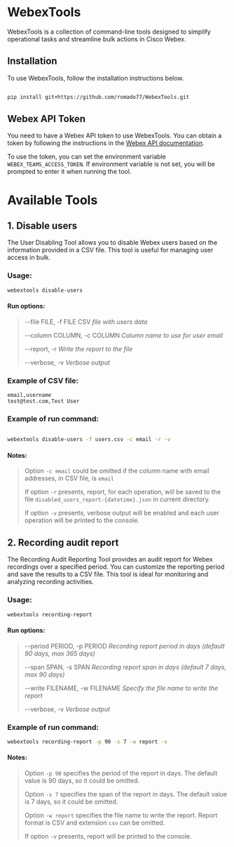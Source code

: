 # WebexTools

WebexTools is a collection of command-line tools designed to simplify operational tasks and streamline bulk actions in Cisco Webex.

## Installation

To use WebexTools, follow the installation instructions below.

```sh

pip install git+https://github.com/romado77/WebexTools.git

```

## Webex API Token

You need to have a Webex API token to use WebexTools. You can obtain a token by following the instructions in the [Webex API documentation](https://developer.webex.com/docs/api/getting-started).

To use the token, you can set the environment variable `WEBEX_TEAMS_ACCESS_TOKEN`. If environment variable is not set, you will be prompted to enter it when running the tool.

# Available Tools

## 1. Disable users

The User Disabling Tool allows you to disable Webex users based on the information provided in a CSV file.
This tool is useful for managing user access in bulk.

### Usage:

```sh
webextools disable-users
```

#### Run options:

> --file FILE, -f FILE CSV _file with users data_
>
> --column COLUMN, -c COLUMN _Column name to use for user email_
>
> --report, -r _Write the report to the file_
>
> --verbose, -v _Verbose output_

### Example of CSV file:

```csv
email,username
test@test.com,Test User
```

### Example of run command:

```sh

webextools disable-users -f users.csv -c email -r -v

```

#### Notes:

> Option `-c email` could be omitted if the column name with email addresses, in CSV file, is `email`
>
> If option `-r` presents, report, for each operation, will be saved to the file `disabled_users_report-{datetime}.json` in current directory.
>
> If option `-v` presents, verbose output will be enabled and each user operation will be printed to the console.

## 2. Recording audit report

The Recording Audit Reporting Tool provides an audit report for Webex recordings over a specified period.
You can customize the reporting period and save the results to a CSV file.
This tool is ideal for monitoring and analyzing recording activities.

### Usage:

```bash
webextools recording-report
```

#### Run options:

> --period PERIOD, -p PERIOD _Recording report period in days (default 90 days, max 365 days)_
>
> --span SPAN, -s SPAN _Recording report span in days (default 7 days, max 90 days)_
>
> --write FILENAME, -w FILENAME _Specify the file name to write the report_
>
> --verbose, -v _Verbose output_

### Example of run command:

```sh
webextools recording-report -p 90 -s 7 -w report -v
```

#### Notes:

> Option `-p 90` specifies the period of the report in days. The default value is 90 days, so it could be omitted.
>
> Option `-s 7` specifies the span of the report in days. The default value is 7 days, so it could be omitted.
>
> Option `-w report` specifies the file name to write the report. Report format is CSV and extension `csv` can be omitted.
>
> If option `-v` presents, report will be printed to the console.
